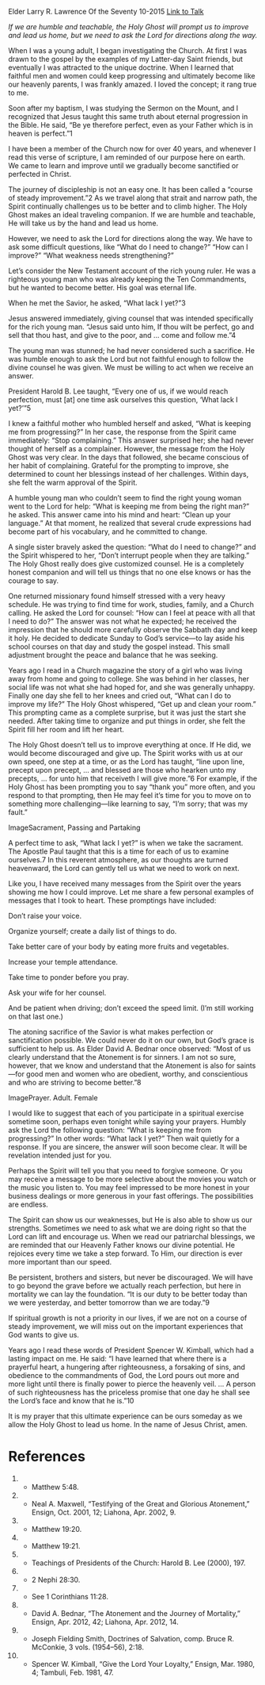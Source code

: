Elder Larry R. Lawrence
Of the Seventy
10-2015
[Link to Talk](https://www.churchofjesuschrist.org/study/general-conference/2015/10/what-lack-i-yet?lang=eng)

_If we are humble and teachable, the Holy Ghost will prompt us to improve and lead us home, but we need to ask the Lord for directions along the way._

When I was a young adult, I began investigating the Church. At first I was drawn to the gospel by the examples of my Latter-day Saint friends, but eventually I was attracted to the unique doctrine. When I learned that faithful men and women could keep progressing and ultimately become like our heavenly parents, I was frankly amazed. I loved the concept; it rang true to me.

Soon after my baptism, I was studying the Sermon on the Mount, and I recognized that Jesus taught this same truth about eternal progression in the Bible. He said, “Be ye therefore perfect, even as your Father which is in heaven is perfect.”1

I have been a member of the Church now for over 40 years, and whenever I read this verse of scripture, I am reminded of our purpose here on earth. We came to learn and improve until we gradually become sanctified or perfected in Christ.

The journey of discipleship is not an easy one. It has been called a “course of steady improvement.”2 As we travel along that strait and narrow path, the Spirit continually challenges us to be better and to climb higher. The Holy Ghost makes an ideal traveling companion. If we are humble and teachable, He will take us by the hand and lead us home.

However, we need to ask the Lord for directions along the way. We have to ask some difficult questions, like “What do I need to change?” “How can I improve?” “What weakness needs strengthening?”

Let’s consider the New Testament account of the rich young ruler. He was a righteous young man who was already keeping the Ten Commandments, but he wanted to become better. His goal was eternal life.

When he met the Savior, he asked, “What lack I yet?”3

Jesus answered immediately, giving counsel that was intended specifically for the rich young man. “Jesus said unto him, If thou wilt be perfect, go and sell that thou hast, and give to the poor, and … come and follow me.”4

The young man was stunned; he had never considered such a sacrifice. He was humble enough to ask the Lord but not faithful enough to follow the divine counsel he was given. We must be willing to act when we receive an answer.

President Harold B. Lee taught, “Every one of us, if we would reach perfection, must [at] one time ask ourselves this question, ‘What lack I yet?’”5

I knew a faithful mother who humbled herself and asked, “What is keeping me from progressing?” In her case, the response from the Spirit came immediately: “Stop complaining.” This answer surprised her; she had never thought of herself as a complainer. However, the message from the Holy Ghost was very clear. In the days that followed, she became conscious of her habit of complaining. Grateful for the prompting to improve, she determined to count her blessings instead of her challenges. Within days, she felt the warm approval of the Spirit.

A humble young man who couldn’t seem to find the right young woman went to the Lord for help: “What is keeping me from being the right man?” he asked. This answer came into his mind and heart: “Clean up your language.” At that moment, he realized that several crude expressions had become part of his vocabulary, and he committed to change.

A single sister bravely asked the question: “What do I need to change?” and the Spirit whispered to her, “Don’t interrupt people when they are talking.” The Holy Ghost really does give customized counsel. He is a completely honest companion and will tell us things that no one else knows or has the courage to say.

One returned missionary found himself stressed with a very heavy schedule. He was trying to find time for work, studies, family, and a Church calling. He asked the Lord for counsel: “How can I feel at peace with all that I need to do?” The answer was not what he expected; he received the impression that he should more carefully observe the Sabbath day and keep it holy. He decided to dedicate Sunday to God’s service—to lay aside his school courses on that day and study the gospel instead. This small adjustment brought the peace and balance that he was seeking.

Years ago I read in a Church magazine the story of a girl who was living away from home and going to college. She was behind in her classes, her social life was not what she had hoped for, and she was generally unhappy. Finally one day she fell to her knees and cried out, “What can I do to improve my life?” The Holy Ghost whispered, “Get up and clean your room.” This prompting came as a complete surprise, but it was just the start she needed. After taking time to organize and put things in order, she felt the Spirit fill her room and lift her heart.

The Holy Ghost doesn’t tell us to improve everything at once. If He did, we would become discouraged and give up. The Spirit works with us at our own speed, one step at a time, or as the Lord has taught, “line upon line, precept upon precept, … and blessed are those who hearken unto my precepts, … for unto him that receiveth I will give more.”6 For example, if the Holy Ghost has been prompting you to say “thank you” more often, and you respond to that prompting, then He may feel it’s time for you to move on to something more challenging—like learning to say, “I’m sorry; that was my fault.”

  ImageSacrament, Passing and Partaking

A perfect time to ask, “What lack I yet?” is when we take the sacrament. The Apostle Paul taught that this is a time for each of us to examine ourselves.7 In this reverent atmosphere, as our thoughts are turned heavenward, the Lord can gently tell us what we need to work on next.

Like you, I have received many messages from the Spirit over the years showing me how I could improve. Let me share a few personal examples of messages that I took to heart. These promptings have included:







Don’t raise your voice.





Organize yourself; create a daily list of things to do.





Take better care of your body by eating more fruits and vegetables.





Increase your temple attendance.





Take time to ponder before you pray.





Ask your wife for her counsel.





And be patient when driving; don’t exceed the speed limit. (I’m still working on that last one.)





The atoning sacrifice of the Savior is what makes perfection or sanctification possible. We could never do it on our own, but God’s grace is sufficient to help us. As Elder David A. Bednar once observed: “Most of us clearly understand that the Atonement is for sinners. I am not so sure, however, that we know and understand that the Atonement is also for saints—for good men and women who are obedient, worthy, and conscientious and who are striving to become better.”8

  ImagePrayer. Adult. Female

I would like to suggest that each of you participate in a spiritual exercise sometime soon, perhaps even tonight while saying your prayers. Humbly ask the Lord the following question: “What is keeping me from progressing?” In other words: “What lack I yet?” Then wait quietly for a response. If you are sincere, the answer will soon become clear. It will be revelation intended just for you.

Perhaps the Spirit will tell you that you need to forgive someone. Or you may receive a message to be more selective about the movies you watch or the music you listen to. You may feel impressed to be more honest in your business dealings or more generous in your fast offerings. The possibilities are endless.

The Spirit can show us our weaknesses, but He is also able to show us our strengths. Sometimes we need to ask what we are doing right so that the Lord can lift and encourage us. When we read our patriarchal blessings, we are reminded that our Heavenly Father knows our divine potential. He rejoices every time we take a step forward. To Him, our direction is ever more important than our speed.

Be persistent, brothers and sisters, but never be discouraged. We will have to go beyond the grave before we actually reach perfection, but here in mortality we can lay the foundation. “It is our duty to be better today than we were yesterday, and better tomorrow than we are today.”9

If spiritual growth is not a priority in our lives, if we are not on a course of steady improvement, we will miss out on the important experiences that God wants to give us.

Years ago I read these words of President Spencer W. Kimball, which had a lasting impact on me. He said: “I have learned that where there is a prayerful heart, a hungering after righteousness, a forsaking of sins, and obedience to the commandments of God, the Lord pours out more and more light until there is finally power to pierce the heavenly veil. … A person of such righteousness has the priceless promise that one day he shall see the Lord’s face and know that he is.”10

It is my prayer that this ultimate experience can be ours someday as we allow the Holy Ghost to lead us home. In the name of Jesus Christ, amen.

# References
1. - Matthew 5:48.
2. - Neal A. Maxwell, “Testifying of the Great and Glorious Atonement,” Ensign, Oct. 2001, 12; Liahona, Apr. 2002, 9.
3. - Matthew 19:20.
4. - Matthew 19:21.
5. - Teachings of Presidents of the Church: Harold B. Lee (2000), 197.
6. - 2 Nephi 28:30.
7. - See 1 Corinthians 11:28.
8. - David A. Bednar, “The Atonement and the Journey of Mortality,” Ensign, Apr. 2012, 42; Liahona, Apr. 2012, 14.
9. - Joseph Fielding Smith, Doctrines of Salvation, comp. Bruce R. McConkie, 3 vols. (1954–56), 2:18.
10. - Spencer W. Kimball, “Give the Lord Your Loyalty,” Ensign, Mar. 1980, 4; Tambuli, Feb. 1981, 47.